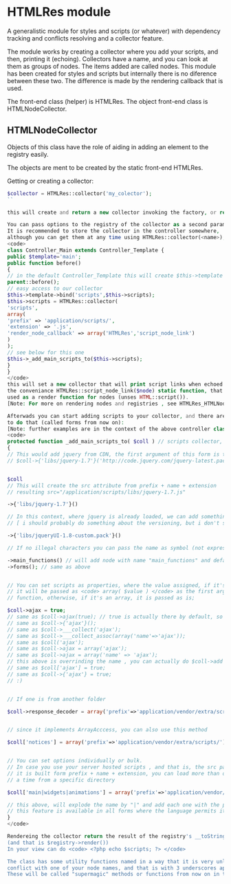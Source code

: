 # HTMLRes module

A generalistic module for styles and scripts (or whatever) with dependency tracking and conflicts
resolving and a collector feature.

The module works by creating a collector where you add your scripts, and then, printing it (echoing).
Collectors have a name, and you can look at them as groups of nodes. The items added are called nodes.
This module has been created for styles and scripts but internally there is no diference between these two.
The difference is made by the rendering callback that is used.

The front-end class (helper) is HTMLRes.
The object front-end class is HTMLNodeCollector.

## HTMLNodeCollector

Objects of this class have the role of aiding in adding an element to the registry easily.

The objects are ment to be created by the static front-end HTMLRes.

Getting or creating a collector:

```php		
$collector = HTMLRes::collector('my_colector');
``

this will create and return a new collector invoking the factory, or return the existing one if it already exists.

You can pass options to the registry of the collector as a second parameter.
It is recommended to store the collector in the controller somewhere,
although you can get them at any time using HTMLRes::collector(<name>);
<code>
class Controller_Main extends Controller_Template {
public $template='main';
public function before()
{
// in the default Controller_Template this will create $this->template as a View object
parent::before();
// easy access to our collector
$this->template->bind('scripts',$this->scripts);
$this->scripts = HTMLRes::collector(
'scripts',
array(
'prefix' => 'application/scripts/',
'extension' => '.js',
'render_node_callback' => array('HTMLRes','script_node_link')
)
);
// see below for this one
$this->_add_main_scripts_to($this->scripts);
}
}
</code>
this will set a new collector that will print script links when echoed using
the conveniance HTMLRes::script_node_link($node) static function, that can be
used as a render function for nodes (unses HTML::script()).
[Note: For more on rendering nodes and registries , see HTMLRes_HTMLNodeReg class]

Afterwads you can start adding scripts to your collector, and there are a few ways
to do that (called forms from now on):
[Note: further examples are in the context of the above controller class definition]
<code>
protected function _add_main_scripts_to( $coll ) // scripts collector, no reference needed
{
// This would add jquery from CDN, the first argument of this form is the source
// $coll->{'libs/jquery-1.7'}('http://code.jquery.com/jquery-latest.pack.js')


$coll
// This will create the src attribute from prefix + name + extension
// resulting src="/application/scripts/libs/jquery-1.7.js"

->{'libs/jquery-1.7'}()

// In this context, where jquery is already loaded, we can add something that depends on it
// [ i should probably do something about the versioning, but i don't see the point yet ]

->{'libs/jqueryUI-1.8-custom.pack'}()

// If no illegal characters you can pass the name as symbol (not expression as above)

->main_functions() // will add node with name "main_functions" and default parameters
->forms(); // same as above


// You can set scripts as properties, where the value assigned, if it's not an array,
// it will be passed as <code> array( $value ) </code> as the first argument to the collector
// function, otherwise, if it's an array, it is passed as is;

$coll->ajax = true;
// same as $coll->ajax(true); // true is actually there by default, so it's unneeded
// same as $coll->{'ajax'}();
// same as $coll->___collect('ajax');
// same as $coll->___collect_assoc(array('name'=>'ajax'));
// same as $coll('ajax');
// same as $coll->ajax = array('ajax');
// same as $coll->ajax = array('name' => 'ajax');
// this above is overrinding the name , you can actually do $coll->add = array('name'=>'ajax');
// same as $coll['ajax'] = true;
// same as $coll->{'ajax'} = true;
// :)


// If one is from another folder

$coll->response_decoder = array('prefix'=>'application/vendor/extra/scripts/');


// since it implements ArrayAcccess, you can also use this method

$coll['notices'] = array('prefix'=>'application/vendor/extra/scripts/');


// You can set options individually or bulk.
// In case you use your server hosted scripts , and that is, the src parameter is set to true and
// it is built form prefix + name + extension, you can load more than one script at
// a time from a specific directory

$coll['main|widgets|animations'] = array('prefix'=>'application/vendor/ads/scripts/');

// this above, will explode the name by "|" and add each one with the parameters passed;
// this feature is available in all forms where the language permits it ( all except symbol calls);
}
</code>

Rendereing the collector return the result of the registry's __toString
(and that is $registry->render())
In your view can do <code> <?php echo $scripts; ?> </code>

The class has some utility functions named in a way that it is very unlikely to
conflict with one of your node names, and that is with 3 underscores appended "___".
These will be called "supermagic" methods or functions from now on in this doc.


